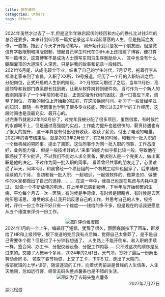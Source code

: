```yaml
---
title: 博客说明
categories: Others  
tags: Others 
---
```


2024年虽然才过去了一半,但是这半年跌宕起伏的经历和内心的挣扎比过往3年的总合还要多，本来计划6月写一篇文记录这半年起起落落的人生，但是拖延症发作，一直拖，拖到了今天才开始动笔写，
刚开始计划只是发一个朋友圈，但是微信有字数限制和排版限制，想起自己学生时代在GitHub上还搭建了博客，便打算写一篇博文，这篇博客不是成功人士撰写东阳马生序勉励后人，
其中也没有什么醍醐灌顶的大道理引人深思，只是讲我的故事和记录一段经历。<br>
2021年6月尾，从成电硕士毕业，结束了自己的学生时代，7月17号，拖着行李从松滋老家来到了宜昌，入职了XX所，19号报道，经历了一个月的入职培训之后，分配岗位，正式开启的人生新的阶段，
3个月的实习期过了之后，当年11月份，高层领导和我部门直系部长找到我，让我从软件岗转到硬件岗，当时作为一个新人的我刚刚接手了一个5年前的老项目，正饱受祖传代码的困扰，遂一口答应下来，调整了岗位，
在新的岗位上开始新的征程，在这段换岗时间，补习了一些曾经学过的知识，跟随一些老同事也学到了很多专业技能，回忆过去2年半的工作经历，这段时间也是我最充实、最开心的。<br>
过完春节就是22年的2月份了，过完年我被分配了很多项目，虽然很累，有时候忙的水都喝不上，但是通过高强度的实战，工作能力提升也是很快的，薪资待遇也有了很大的提升，
这一年算是有付出也有收获，收获了薪资，付出了电池的电量。<br>
2022年的春节结束后，就是2023年2月份了，在2月的时候，和我同一批入职的一个做机械的男同事，提出了离职，这位同事作为同一批入职的同事，工作态度好，业务能力强，
但是一般技术好的人“来事”的能力似乎都比较一般，导致他在职场挨了不少批评，不过我们不能对人求全责备，要求别人是一个完美人，做出离职是他的决定，不过作为同一批入职的同事，
看着曾经共事的朋友走了，心里难受了半天，同年3月，和我曾经一个项目组的一个机械工程师也回家了，后来陆陆续续的几个月，
当初和我一批入职、一起培训，一起做软件的、做算法的、做硬件的大家都做出了自己的选择…………在这一年中，我自己也是在焦虑与内耗中度过，
就像一个不断放电的电池，在上半年已感到疲倦，下半年后开始频繁的生病，平均每个月去一次一医院，有时候是手背痒、有时候是眼睛疼、有时候是去医院买思诺思，
难受的状态让我开始反思自己的工作，并思考自己的人生，校招时，评价一份工作好不好只有一个维度——钱给的多不多，但是现在的话我更愿意从五个维度来评价一份工作。

<div align=center><img src="/public/image/2024年/评价维度图.jpg"/>图1 评价维度图</div>
2024年1月的一个上午，编辑好了短信，犹豫了很久，颤颤巍巍按下了回车，群发给了HR和上级领导，按下发送的完后我有点后悔，觉得自己太鲁莽了，是不是自己需要休个假？但是过了十分钟我想通了，
人生路上不能开倒车，和入职的手续一样，签合同、办工卡、分配仪器设备、分配工作内容……只不过这次的顺序是反过来的。交接了大概半个多月，2024年的2月1日，天气冷，签好了最后一份解出劳动合同书，
领取了春节物资，上交了工卡，下午5.12，走出了大院门。<br>
按部就班的上学+读研，随波逐流的工作，向着优秀前进是曾经的人生信条，人生天地间，忽如远行客，经常去码头整点薯条也是不错的生活。
<div align=center><img src="/public/image/2024年/为了去码头整点薯条.jpg"/>图2 为了去码头整点薯条</div>
<div style="text-align: right;">
2027年7月27日
</div
<div style="text-align: right;">
湖北松滋
</div

